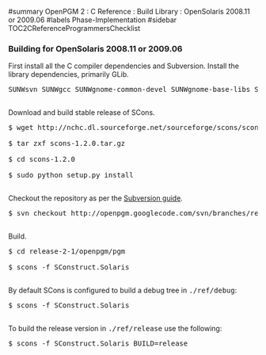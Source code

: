 ﻿#summary OpenPGM 2 : C Reference : Build Library : OpenSolaris 2008.11 or 2009.06
#labels Phase-Implementation
#sidebar TOC2CReferenceProgrammersChecklist
### Building for OpenSolaris 2008.11 or 2009.06 ###
First install all the C compiler dependencies and Subversion.  Install the library dependencies, primarily GLib.
<pre>
SUNWsvn SUNWgcc SUNWgnome-common-devel SUNWgnome-base-libs SUNWlibsoup (IPSnetsnmp)<br>
</pre>
Download and build stable release of SCons.
<pre>
$ wget http://nchc.dl.sourceforge.net/sourceforge/scons/scons-1.2.0.tar.gz<br>
$ tar zxf scons-1.2.0.tar.gz<br>
$ cd scons-1.2.0<br>
$ sudo python setup.py install<br>
</pre>
Checkout the repository as per the [Subversion guide](http://code.google.com/p/openpgm/source/checkout).
<pre>
$ svn checkout http://openpgm.googlecode.com/svn/branches/release-2-1<br>
</pre>
Build.
<pre>
$ cd release-2-1/openpgm/pgm<br>
$ scons -f SConstruct.Solaris<br>
</pre>
By default SCons is configured to build a debug tree in <tt>./ref/debug</tt>:
<pre>
$ scons -f SConstruct.Solaris<br>
</pre>
To build the release version in <tt>./ref/release</tt> use the following:
<pre>
$ scons -f SConstruct.Solaris BUILD=release<br>
</pre>
